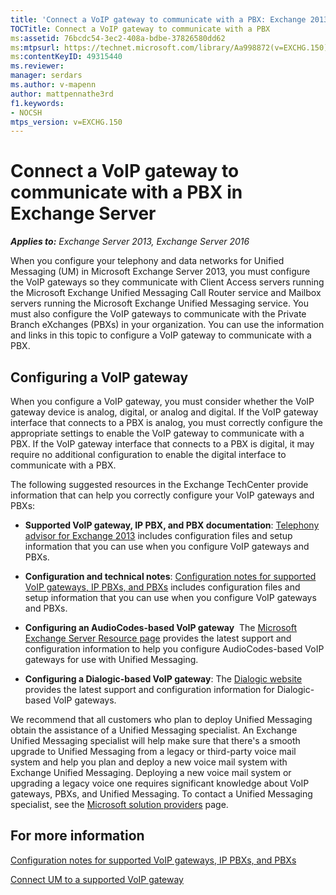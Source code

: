 ```yaml
---
title: 'Connect a VoIP gateway to communicate with a PBX: Exchange 2013 Help'
TOCTitle: Connect a VoIP gateway to communicate with a PBX
ms:assetid: 76bcdc54-3ec2-408a-bdbe-37826580dd62
ms:mtpsurl: https://technet.microsoft.com/library/Aa998872(v=EXCHG.150)
ms:contentKeyID: 49315440
ms.reviewer: 
manager: serdars
ms.author: v-mapenn
author: mattpennathe3rd
f1.keywords:
- NOCSH
mtps_version: v=EXCHG.150
---
```


# Connect a VoIP gateway to communicate with a PBX in Exchange Server

_**Applies to:** Exchange Server 2013, Exchange Server 2016_

When you configure your telephony and data networks for Unified Messaging (UM) in Microsoft Exchange Server 2013, you must configure the VoIP gateways so they communicate with Client Access servers running the Microsoft Exchange Unified Messaging Call Router service and Mailbox servers running the Microsoft Exchange Unified Messaging service. You must also configure the VoIP gateways to communicate with the Private Branch eXchanges (PBXs) in your organization. You can use the information and links in this topic to configure a VoIP gateway to communicate with a PBX.

## Configuring a VoIP gateway

When you configure a VoIP gateway, you must consider whether the VoIP gateway device is analog, digital, or analog and digital. If the VoIP gateway interface that connects to a PBX is analog, you must correctly configure the appropriate settings to enable the VoIP gateway to communicate with a PBX. If the VoIP gateway interface that connects to a PBX is digital, it may require no additional configuration to enable the digital interface to communicate with a PBX.

The following suggested resources in the Exchange TechCenter provide information that can help you correctly configure your VoIP gateways and PBXs:

  - **Supported VoIP gateway, IP PBX, and PBX documentation**: [Telephony advisor for Exchange 2013](https://docs.microsoft.com/exchange/voice-mail-unified-messaging/telephone-system-integration-with-um/telephony-advisor-for-exchange-2013) includes configuration files and setup information that you can use when you configure VoIP gateways and PBXs.

  - **Configuration and technical notes**: [Configuration notes for supported VoIP gateways, IP PBXs, and PBXs](https://docs.microsoft.com/exchange/voice-mail-unified-messaging/telephone-system-integration-with-um/configuration-notes-for-voip-gateways) includes configuration files and setup information that you can use when you configure VoIP gateways and PBXs.

  - **Configuring an AudioCodes-based VoIP gateway**  The [Microsoft Exchange Server Resource page](https://www.audiocodes.com/solutions/microsoft/exchange-server) provides the latest support and configuration information to help you configure AudioCodes-based VoIP gateways for use with Unified Messaging.

  - **Configuring a Dialogic-based VoIP gateway**: The [Dialogic website](https://www.dialogic.com/) provides the latest support and configuration information for Dialogic-based VoIP gateways.

We recommend that all customers who plan to deploy Unified Messaging obtain the assistance of a Unified Messaging specialist. An Exchange Unified Messaging specialist will help make sure that there's a smooth upgrade to Unified Messaging from a legacy or third-party voice mail system and help you plan and deploy a new voice mail system with Exchange Unified Messaging. Deploying a new voice mail system or upgrading a legacy voice one requires significant knowledge about VoIP gateways, PBXs, and Unified Messaging. To contact a Unified Messaging specialist, see the [Microsoft solution providers](https://go.microsoft.com/fwlink/p/?LinkId=261951) page.

## For more information

[Configuration notes for supported VoIP gateways, IP PBXs, and PBXs](https://docs.microsoft.com/exchange/voice-mail-unified-messaging/telephone-system-integration-with-um/configuration-notes-for-voip-gateways)

[Connect UM to a supported VoIP gateway](connect-um-to-a-supported-voip-gateway-exchange-2013-help.md)
